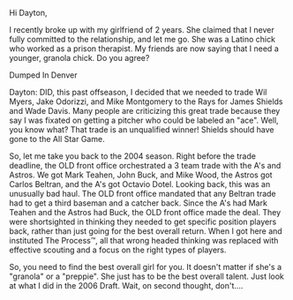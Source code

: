 <p>Hi Dayton,</p>

<p>I recently broke up with my girlfriend of 2 years. She claimed that I never fully committed to the relationship, and let me go. She was a Latino chick who worked as a prison therapist. My friends are now saying that I need a younger, granola chick. Do you agree?</p>

<p>Dumped In Denver</p>

<p>Dayton: DID, this past offseason, I decided that we needed to trade Wil Myers, Jake Odorizzi, and Mike Montgomery to the Rays for James Shields and Wade Davis. Many people are criticizing this great trade because they say I was fixated on getting a pitcher who could be labeled an "ace". Well, you know what? That trade is an unqualified winner! Shields should have gone to the All Star Game.</p>

<p>So, let me take you back to the 2004 season. Right before the trade deadline, the OLD front office orchestrated a 3 team trade with the A's and Astros. We got Mark Teahen, John Buck, and Mike Wood, the Astros got Carlos Beltran, and the A's got Octavio Dotel. Looking back, this was an unusually bad haul. The OLD front office mandated that any Beltran trade had to get a third baseman and a catcher back. Since the A's had Mark Teahen and the Astros had Buck, the OLD front office made the deal. They were shortsighted in thinking they needed to get specific position players back, rather than just going for the best overall return. When I got here and instituted The Process™, all that wrong headed thinking was replaced with effective scouting and a focus on the right types of players.</p>

<p>So, you need to find the best overall girl for you. It doesn't matter if she's a "granola" or a "preppie". She just has to be the best overall talent. Just look at what I did in the 2006 Draft. Wait, on second thought, don't....</p>